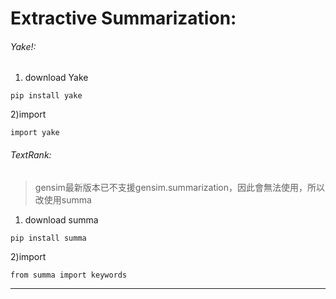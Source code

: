 # Extractive Summarization:
###### Yake!:
1) download Yake
```
pip install yake
```
2)import
```
import yake
```
###### TextRank:
>gensim最新版本已不支援gensim.summarization，因此會無法使用，所以改使用summa
1) download summa
```
pip install summa
```
2)import
```
from summa import keywords
```
---